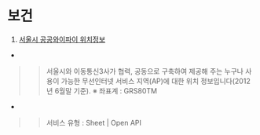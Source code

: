 # 보건
1. [서울시 공공와이파이 위치정보](http://www.grutech.co.kr)
-
>> 서울시와 이동통신3사가 협력, 공동으로 구축하여 제공해 주는 누구나 사용이 가능한 무선인터넷 서비스 지역(AP)에 대한 위치 정보입니다(2012년 6월말 기준). ※ 좌표계 : GRS80TM
-
>> 서비스 유형 : Sheet | Open API
